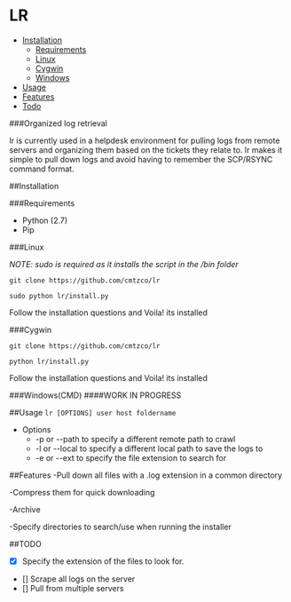 # LR

* [Installation](https://github.com/cmtzco/lr#organized-log-retrieval)
    * [Requirements]()
    * [Linux](https://github.com/cmtzco/lr/tree/lr-py#linux)
    * [Cygwin](https://github.com/cmtzco/lr/tree/lr-py#cygwin)
    * [Windows](https://github.com/cmtzco/lr/tree/lr-py#windowscmd)
* [Usage](https://github.com/cmtzco/lr#usage)
* [Features](https://github.com/cmtzco/lr#features)
* [Todo](https://github.com/cmtzco/lr#todo)

###Organized log retrieval

lr is currently used in a helpdesk environment for pulling logs from remote servers and 
organizing them based on the tickets they relate to.  lr makes it simple to pull down logs 
and avoid having to remember the SCP/RSYNC command format.  

##Installation

###Requirements
* Python (2.7)
* Pip


###Linux

*NOTE: sudo is required as it installs the script in the /bin folder*

`git clone https://github.com/cmtzco/lr`

`sudo python lr/install.py`

Follow the installation questions and Voila! its installed


###Cygwin

`git clone https://github.com/cmtzco/lr`

`python lr/install.py`

Follow the installation questions and Voila! its installed


###Windows(CMD)
####WORK IN PROGRESS




##Usage
`lr [OPTIONS] user host foldername`
* Options
    * -p or --path to specify a different remote path to crawl 
    * -l or --local to specify a different local path to save the logs to
    * -e or --ext to specify the file extension to search for

##Features
-Pull down all files with a .log extension in a common directory

-Compress them for quick downloading

-Archive

-Specify directories to search/use when running the installer


##TODO
- [X] Specify the extension of the files to look for.
- [] Scrape all logs on the server
- [] Pull from multiple servers

